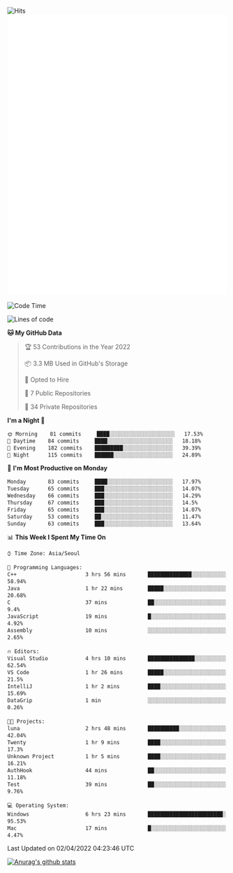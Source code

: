 ![Hits](https://hits.seeyoufarm.com/api/count/incr/badge.svg?url=https%3A%2F%2Fgithub.com%2Fkokose1234&count_bg=%2379C83D&title_bg=%23555555&icon=apple.svg&icon_color=%23E7E7E7&title=hits&edge_flat=false)
<br/>
![Metrics](https://github.com/kokose1234/kokose1234/blob/main/github-metrics.svg)

<!--START_SECTION:waka-->
![Code Time](http://img.shields.io/badge/Code%20Time-610%20hrs%2025%20mins-blue)

![Lines of code](https://img.shields.io/badge/From%20Hello%20World%20I%27ve%20Written-2%20Million%20lines%20of%20code-blue)

**🐱 My GitHub Data** 

> 🏆 53 Contributions in the Year 2022
 > 
> 📦 3.3 MB Used in GitHub's Storage 
 > 
> 💼 Opted to Hire
 > 
> 📜 7 Public Repositories 
 > 
> 🔑 34 Private Repositories  
 > 
**I'm a Night 🦉** 

```text
🌞 Morning    81 commits     ████░░░░░░░░░░░░░░░░░░░░░   17.53% 
🌆 Daytime    84 commits     ████░░░░░░░░░░░░░░░░░░░░░   18.18% 
🌃 Evening    182 commits    █████████░░░░░░░░░░░░░░░░   39.39% 
🌙 Night      115 commits    ██████░░░░░░░░░░░░░░░░░░░   24.89%

```
📅 **I'm Most Productive on Monday** 

```text
Monday       83 commits     ████░░░░░░░░░░░░░░░░░░░░░   17.97% 
Tuesday      65 commits     ███░░░░░░░░░░░░░░░░░░░░░░   14.07% 
Wednesday    66 commits     ███░░░░░░░░░░░░░░░░░░░░░░   14.29% 
Thursday     67 commits     ███░░░░░░░░░░░░░░░░░░░░░░   14.5% 
Friday       65 commits     ███░░░░░░░░░░░░░░░░░░░░░░   14.07% 
Saturday     53 commits     ██░░░░░░░░░░░░░░░░░░░░░░░   11.47% 
Sunday       63 commits     ███░░░░░░░░░░░░░░░░░░░░░░   13.64%

```


📊 **This Week I Spent My Time On** 

```text
⌚︎ Time Zone: Asia/Seoul

💬 Programming Languages: 
C++                      3 hrs 56 mins       ██████████████░░░░░░░░░░░   58.94% 
Java                     1 hr 22 mins        █████░░░░░░░░░░░░░░░░░░░░   20.68% 
C                        37 mins             ██░░░░░░░░░░░░░░░░░░░░░░░   9.4% 
JavaScript               19 mins             █░░░░░░░░░░░░░░░░░░░░░░░░   4.92% 
Assembly                 10 mins             ░░░░░░░░░░░░░░░░░░░░░░░░░   2.65%

🔥 Editors: 
Visual Studio            4 hrs 10 mins       ███████████████░░░░░░░░░░   62.54% 
VS Code                  1 hr 26 mins        █████░░░░░░░░░░░░░░░░░░░░   21.5% 
IntelliJ                 1 hr 2 mins         ████░░░░░░░░░░░░░░░░░░░░░   15.69% 
DataGrip                 1 min               ░░░░░░░░░░░░░░░░░░░░░░░░░   0.26%

🐱‍💻 Projects: 
luna                     2 hrs 48 mins       ██████████░░░░░░░░░░░░░░░   42.04% 
Twenty                   1 hr 9 mins         ████░░░░░░░░░░░░░░░░░░░░░   17.3% 
Unknown Project          1 hr 5 mins         ████░░░░░░░░░░░░░░░░░░░░░   16.21% 
AuthHook                 44 mins             ██░░░░░░░░░░░░░░░░░░░░░░░   11.18% 
Test                     39 mins             ██░░░░░░░░░░░░░░░░░░░░░░░   9.76%

💻 Operating System: 
Windows                  6 hrs 23 mins       ████████████████████████░   95.53% 
Mac                      17 mins             █░░░░░░░░░░░░░░░░░░░░░░░░   4.47%

```


 Last Updated on 02/04/2022 04:23:46 UTC
<!--END_SECTION:waka-->

[![Anurag's github stats](https://github-readme-stats.vercel.app/api?username=kokose1234&theme=dracula)](https://github.com/anuraghazra/github-readme-stats)



	
